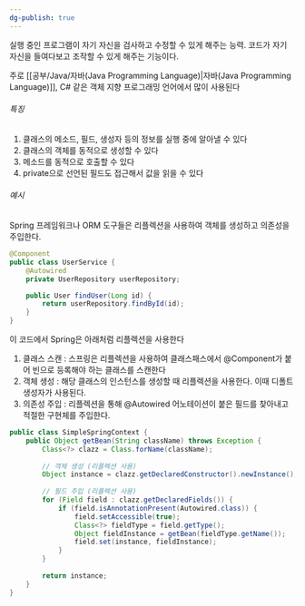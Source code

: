 ```yaml
---
dg-publish: true
---
```

실행 중인 프로그램이 자기 자신을 검사하고 수정할 수 있게 해주는 능력.
코드가 자기 자신을 들여다보고 조작할 수 있게 해주는 기능이다.

주로 [[공부/Java/자바(Java Programming Language)\|자바(Java Programming Language)]], C# 같은 객체 지향 프로그래밍 언어에서 많이  사용된다

###### 특징

1. 클래스의 메소드, 필드, 생성자 등의 정보를 실행 중에 알아낼 수 있다
2. 클래스의 객체를 동적으로 생성할 수 있다
3. 메소드를 동적으로 호출할 수 있다
4. private으로 선언된 필드도 접근해서 값을 읽을 수 있다

###### 예시

Spring 프레임워크나 ORM 도구들은 리플렉션을 사용하여 객체를 생성하고 의존성을 주입한다.

```java
@Component
public class UserService {
    @Autowired
    private UserRepository userRepository;

    public User findUser(Long id) {
        return userRepository.findById(id);
    }
}
```

이 코드에서 Spring은 아래처럼 리플렉션을 사용한다

1. 클래스 스캔 : 스프링은 리플렉션을 사용하여 클래스패스에서 @Component가 붙어 빈으로 등록해야 하는 클래스를 스캔한다
2. 객체 생성 : 해당 클래스의 인스턴스를 생성할 때 리플렉션을 사용한다. 이때 디폴트 생성자가 사용된다.
3. 의존성 주입 : 리플렉션을 통해 @Autowired 어노테이션이 붙은 필드를 찾아내고 적절한 구현체를 주입한다.

```java
public class SimpleSpringContext {
    public Object getBean(String className) throws Exception {
        Class<?> clazz = Class.forName(className);
        
        // 객체 생성 (리플렉션 사용)
        Object instance = clazz.getDeclaredConstructor().newInstance();
        
        // 필드 주입 (리플렉션 사용)
        for (Field field : clazz.getDeclaredFields()) {
            if (field.isAnnotationPresent(Autowired.class)) {
                field.setAccessible(true);
                Class<?> fieldType = field.getType();
                Object fieldInstance = getBean(fieldType.getName());
                field.set(instance, fieldInstance);
            }
        }
        
        return instance;
    }
}
```